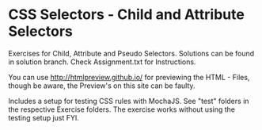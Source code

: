 # CSS Selectors - Child and Attribute Selectors

Exercises for Child, Attribute and Pseudo Selectors. Solutions can be found in solution branch.
Check Assignment.txt for Instructions.

You can use http://htmlpreview.github.io/ for previewing the HTML - Files, though be aware, the Preview's on this site can be faulty.

Includes a setup for testing CSS rules with MochaJS. See "test" folders in the respective Exercise folders. The exercise works without
using the testing setup just FYI.
